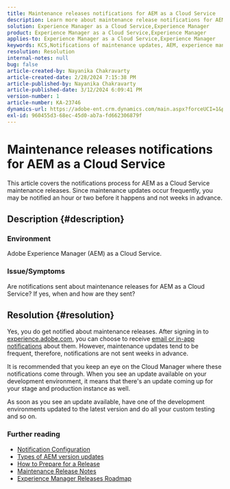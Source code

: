 ```yaml
---
title: Maintenance releases notifications for AEM as a Cloud Service
description: Learn more about maintenance release notifications for AEM as a Cloud Service
solution: Experience Manager as a Cloud Service,Experience Manager
product: Experience Manager as a Cloud Service,Experience Manager
applies-to: Experience Manager as a Cloud Service,Experience Manager
keywords: KCS,Notifications of maintenance updates, AEM, experience manager, maintenance releases, cloud manager
resolution: Resolution
internal-notes: null
bug: false
article-created-by: Nayanika Chakravarty
article-created-date: 2/28/2024 7:15:38 PM
article-published-by: Nayanika Chakravarty
article-published-date: 3/12/2024 6:09:41 PM
version-number: 1
article-number: KA-23746
dynamics-url: https://adobe-ent.crm.dynamics.com/main.aspx?forceUCI=1&pagetype=entityrecord&etn=knowledgearticle&id=9576dbbf-6dd6-ee11-9079-6045bd0065f9
exl-id: 960455d3-68ec-45d0-ab7a-fd662306879f
---
```

# Maintenance releases notifications for AEM as a Cloud Service


This article covers the notifications process for AEM as a Cloud Service maintenance releases. Since maintenance updates occur frequently, you may be notified an hour or two before it happens and not weeks in advance.

## Description {#description}


### Environment

Adobe Experience Manager (AEM) as a Cloud Service.

### Issue/Symptoms

Are notifications sent about maintenance releases for AEM as a Cloud Service? If yes, when and how are they sent?


## Resolution {#resolution}


Yes, you do get notified about maintenance releases. After signing in to [experience.adobe.com](https://experience.adobe.com), you can choose to receive [email or in-app notifications](https://experienceleague.adobe.com/docs/experience-manager-cloud-service/content/implementing/using-cloud-manager/notifications.html?lang=en) about them. However, maintenance updates tend to be frequent, therefore, notifications are not sent weeks in advance.

It is recommended that you keep an eye on the Cloud Manager where these notifications come through. When you see an update available on your development environment, it means that there's an update coming up for your stage and production instance as well.

As soon as you see an update available, have one of the development environments updated to the latest version and do all your custom testing and so on.

### Further reading

- [Notification Configuration](https://experienceleague.adobe.com/docs/experience-manager-cloud-service/content/implementing/using-cloud-manager/notifications.html?lang=en#configuration)
- [Types of AEM version updates](https://experienceleague.adobe.com/docs/experience-manager-cloud-service/content/implementing/deploying/aem-version-updates.html?lang=en#update-types)
- [How to Prepare for a Release](https://experienceleague.adobe.com/docs/experience-manager-cloud-service/content/release-notes/home.html?lang=en#how-to-prepare)
- [Maintenance Release Notes](https://experienceleague.adobe.com/docs/experience-manager-cloud-service/content/release-notes/maintenance/latest.html?lang=en)
- [Experience Manager Releases Roadmap](https://experienceleague.adobe.com/docs/experience-manager-release-information/aem-release-updates/update-releases-roadmap.html?lang=en#aem-as-cloud-service)
